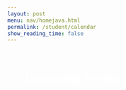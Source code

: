 ```yaml
---
layout: post
menu: nav/homejava.html
permalink: /student/calendar
show_reading_time: false
---
```

<html lang="en">
    <meta charset="UTF-8">
    <meta name="viewport" content="width=device-width, initial-scale=1.0">
    <link rel="stylesheet" href="https://cdn.jsdelivr.net/npm/fullcalendar@5.11.0/main.min.css">
    <title>Message Calendar</title>
<style>
    /* Modal styles */
    .modal {
        display: none;
        position: fixed;
        z-index: 9999;
        left: 0;
        top: 0;
        width: 100%;
        height: 100%;
        background-color: rgba(0, 0, 0, 0.6);
        backdrop-filter: blur(5px);
        padding-top: 50px;
    }
    .modal-content {
        background-color: #FFFFFF;
        margin: 5% auto;
        padding: 25px;
        border-radius: 16px;
        box-shadow: 0 8px 24px rgba(0, 0, 0, 0.2);
        width: 80%;
        max-width: 600px;
        color: #000000;
        font-family: Arial, sans-serif;
    }
    .close {
        color: #333333;
        float: right;
        font-size: 24px;
        font-weight: bold;
        cursor: pointer;
        transition: color 0.3s ease;
    }
    .close:hover,
    .close:focus {
        color: #FF0000;
        text-decoration: none;
    }
    .modal-content input,
    .modal-content textarea {
        width: 100%;
        padding: 12px;
        margin: 15px 0;
        border-radius: 12px;
        border: 1px solid #CCCCCC;
        font-size: 16px;
        background-color: #F9F9F9;
        color: #333333;
    }
    .modal-content button {
        width: 100%;
        padding: 12px 20px;
        background-color: #000000;
        color: #FFFFFF;
        border: none;
        border-radius: 12px;
        font-size: 16px;
        cursor: pointer;
        font-weight: bold;
        transition: background-color 0.3s ease, transform 0.2s ease;
    }
    .modal-content button:hover {
        background-color: #444444;
        transform: scale(1.05);
    }
    /* Header */
    h1 {
        text-align: center;
        padding: 20px 0;
        font-size: 2.5em;
        color: #3c9ce2;
        margin: 0;
        background-color: #333;
        border-bottom: 3px solid #3c9ce2;
        box-shadow: 0 2px 4px rgba(0, 0, 0, 0.1);
        width: 100%;
    }
    /* Sidebar styling */
    .reminders {
    display: flex;
    flex-direction: column;
    align-items: center; /* Centers items horizontally */
    justify-content: flex-start; /* Aligns items to the top */
    height: 100%; /* Ensures full height */
    margin-top: 50px; /* Adjust this value to shift the "Upcoming Events" section down */
}
    .reminders h2 {
    font-size: 1.8em;
    color:rgb(255, 255, 255);
    text-align: left;
    padding-left: 40px; /* Adjust this to move it further right */
    white-space: nowrap; /* Prevents the text from wrapping to the next line */
    margin: 0; /* Removes any margin that might push it to the next line */
}
    .reminders ul {
        list-style-type: none;
        padding-left: 0;
    }
    .reminders li {
        background-color: #333;
        margin: 10px 0;  /* Keeps vertical spacing */
        padding: 12px;
        border-radius: 8px;
        color: #3c9ce2;
        text-align: center;
        width: fit-content; /* Keeps size based on content */
    }
    /* Flexbox layout for calendar and sidebar */
    .content-wrapper {
        display: flex;
        justify-content: flex-start;
        align-items: flex-start;
        padding: 0;
        height: 100vh;
    }
    #calendar {
        width: 75%; /* 3/4th of the screen width */
        margin-left: 20px;
        height: 100%;
        box-sizing: border-box;
    }
</style>
    <div class="content-wrapper">
        <!-- Sidebar -->
        <div class="reminders">
            <h2>Upcoming Events</h2>
            <ul id="reminder-list"></ul>
        </div>
        <!-- FullCalendar Container -->
        <div id="calendar"></div>
    </div>
    <!-- Modal -->
    <div id="eventModal" class="modal">
        <div class="modal-content">
            <span class="close" id="closeModal">&times;</span>
            <h2 id="eventTitle"></h2>
            <p><strong>Date:</strong> <span id="eventDate"></span></p>
            <div>
                <label for="editTitle">Title:</label>
                <input type="text" id="editTitle">
                <label for="editDescription">Description:</label>
                <textarea id="editDescription" rows="3"></textarea>
                <button id="editButton">Save Changes</button>
                <button id="deleteButton" style="background-color: #D32F2F; margin-top: 10px;">Delete Event</button>
            </div>
        </div>
    </div>
    <!-- FullCalendar JS -->
    <script src="https://cdn.jsdelivr.net/npm/fullcalendar@5.11.0/main.min.js"></script>
    <script type="module">
        import { javaURI, fetchOptions } from '{{site.baseurl}}/assets/js/api/config.js';
        document.addEventListener("DOMContentLoaded", function () {
            let currentEvent = null;
            let isAddingNewEvent = false;
            let calendar;
            function request() {
                return fetch(`${javaURI}/api/calendar/events`, fetchOptions)
                    .then(response => {
                        if (response.status !== 200) {
                            console.error("HTTP status code: " + response.status);
                            return null;
                        }
                        return response.json();
                    })
                    .catch(error => {
                        console.error("Fetch error: ", error);
                        return null;
                    });
            }
            function getAssignments() {
                return fetch(`${javaURI}/api/assignments/`)
                    .then(response => {
                        if (!response.ok) {
                            throw new Error(`HTTP error! status: ${response.status}`);
                        }
                        return response.json();
                    })
                    .catch(error => {
                        console.error("Error fetching assignments:", error);
                        return null;
                    });
            }
            function handleRequest() {
                // Fetch calendar events and assignments simultaneously
                Promise.all([request(), getAssignments()])
                    .then(([calendarEvents, assignments]) => {
                        const events = [];
                        // Process calendar events
                        if (calendarEvents !== null) {
                            calendarEvents.forEach(event => {
                                let color = "#808080"; // Default color
                                if (event.period == "1") {
                                    color = "#3788d8"; // Blue for Period 1
                                } else if (event.period == "3") {
                                    color = "#008000"; // Green for Period 3
                                }
                                events.push({
                                    id: event.id,
                                    title: event.title.replace(/\(P[13]\)/gi, ""), // Remove period notation
                                    description: event.description,
                                    start: event.date,
                                    color: color
                                });
                            });
                        }
                        // Process assignments
                        if (assignments !== null) {
                            assignments.forEach(assignment => {
                                // Convert MMDDYYYY to a timestamp in milliseconds
                                const [month, day, year] = assignment.dueDate.split('/');
                                const dueDate = new Date(year, month - 1, day).getTime(); // Convert to timestamp
                                events.push({
                                    id: assignment.id,
                                    title: assignment.name,
                                    description: assignment.description,
                                    start: formatDate(dueDate), // Convert timestamp to ISO string for FullCalendar
                                    color: getEventColor(assignment.type) // Assign color based on assignment type
                                });
                            });
                        }
                        // Display combined events on the calendar
                        initializeRemindersSidebar(events)
                        displayCalendar(events);
                    });
            }
function displayCalendar(events) {
    const calendarEl = document.getElementById('calendar');
    calendar = new FullCalendar.Calendar(calendarEl, {
        initialView: 'dayGridMonth',
        events: events,
        eventClick: function(info) {
            currentEvent = info.event;
            document.getElementById('eventTitle').textContent = currentEvent.title;
            document.getElementById('eventDate').textContent = formatDate(currentEvent.start);
            document.getElementById('editTitle').value = currentEvent.title;
            document.getElementById('editDescription').value = currentEvent.extendedProps.description || "";
            document.getElementById("eventModal").style.display = "block";
            deleteButton.style.display = "inline-block";
        },
        dateClick: function(info) {
            isAddingNewEvent = true;
            document.getElementById("eventTitle").textContent = "Add New Event";
            document.getElementById("eventDate").textContent = formatDate(info.date);
            document.getElementById("editTitle").value = "";
            document.getElementById("editDescription").value = "";
            document.getElementById("eventModal").style.display = "block";
            deleteButton.style.display = "none";
        }
    });
    calendar.render();
}
            function formatDate(dateString) {
                const date = new Date(dateString);
                return date.toISOString().split("T")[0];
            }
            function initializeRemindersSidebar(events) {
                const reminderList = document.getElementById("reminder-list");
                reminderList.innerHTML = '';
                if (events.length === 0) {
                    reminderList.innerHTML = '<li>No reminders for tomorrow.</li>';
                } else {
                    events.forEach(event => {
                        const listItem = document.createElement("li");
                        listItem.textContent = `${event.title}`;
                        reminderList.appendChild(listItem);
                    });
                }
            }
            document.getElementById("closeModal").onclick = function () {
                document.getElementById("eventModal").style.display = "none";
            };
            document.getElementById("editButton").onclick = function () {
                const updatedTitle = document.getElementById("editTitle").value.trim();
                const updatedDescription = document.getElementById("editDescription").value.trim();
                if (!updatedTitle || !updatedDescription) {
                    alert("Title and Description cannot be empty!");
                    return;
                }
                const eventDate = document.getElementById("eventDate").textContent;
                if (isAddingNewEvent) {
                    const newEventPayload = {
                        title: updatedTitle,
                        description: updatedDescription,
                        date: eventDate
                    }; // Removed color property from payload
                    fetch(`${javaURI}/api/calendar/add_event`, {
                        method: "POST",
                        headers: { "Content-Type": "application/json" },
                        body: JSON.stringify(newEventPayload),
                    })
                    .then(response => {
                        if (!response.ok) {
                            throw new Error(`Failed to add new event: ${response.status} ${response.statusText}`);
                        }
                        return response.json();
                    })
                    .then(newEvent => {
                        calendar.addEvent({
                            title: newEvent.title,
                            start: newEvent.date,
                            description: newEvent.description,
                            color: "#808080" // You can still set the color for display purposes
                        });
                        document.getElementById("eventModal").style.display = "none";
                    })
                    .catch(error => {
                        console.error("Error adding event:", error);
                        alert("Error adding event: " + error.message);
                    });
                } else {
                    const payload = { newTitle: updatedTitle, description: updatedDescription };
                    const id = currentEvent.id;
                    fetch(`${javaURI}/api/calendar/edit/${id}`, {
                        method: "PUT",
                        headers: { "Content-Type": "application/json" },
                        body: JSON.stringify(payload),
                    })
                    .then(response => {
                        if (!response.ok) {
                            throw new Error(`Failed to update event: ${response.status} ${response.statusText}`);
                        }
                        return response.text();
                    })
                    .then(() => {
                        currentEvent.setProp("title", updatedTitle);
                        currentEvent.setExtendedProp("description", updatedDescription);
                        document.getElementById("eventModal").style.display = "none";
                    })
                    .catch(error => {
                        console.error("Error updating event:", error);
                        alert("Error updating event: " + error.message);
                    });
                }
            };
            document.getElementById("deleteButton").onclick = function () {
                if (!currentEvent) return;
                const id = currentEvent.id;
                const confirmation = confirm(`Are you sure you want to delete "${currentEvent.title}"?`);
                if (!confirmation) return;
                fetch(`${javaURI}/api/calendar/delete/${id}`, {
                    method: "DELETE",
                    headers: { "Content-Type": "application/json" }
                })
                .then(response => {
                    if (!response.ok) {
                        throw new Error(`Failed to delete event: ${response.status} ${response.statusText}`);
                    }
                    return response.text();
                })
                .then(() => {
                    currentEvent.remove();
                    document.getElementById("eventModal").style.display = "none";
                })
                .catch(error => {
                    console.error("Error deleting event:", error);
                    alert("Error deleting event: " + error.message);
                });
            };
            handleRequest();
        });
    function getEventColor(type) {
        switch (type) {
            case 'Homework':
                return '#3788d8'; // Blue for Homework
            case 'Checkpoint':
                return '#008000'; // Green for Checkpoint
            case 'Class Homework':
                return '#FFA500'; // Orange for Class Homework
            case 'Live Review':
                return '#FF0000'; // Red for Live Review
            case 'Seed':
                return '#808080'; // Grey for Seed
            default:
                return '#808080'; // Default color
        }
    }
</script>
</html>